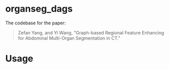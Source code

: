 # organseg_dags

The codebase for the paper:
> Zefan Yang, and Yi Wang, "Graph-based Regional Feature Enhancing for Abdominal Multi-Organ Segmentation in CT."

# Usage
